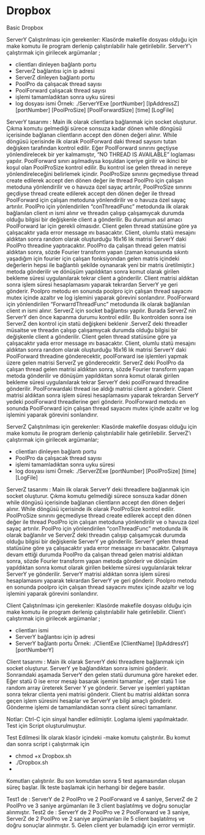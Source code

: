 # Dropbox
Basic Dropbox

ServerY
Çalıştırılması için gerekenler:
Klasörde makefile dosyası olduğu için make komutu ile program derlenip çalıştırılabilir hale getirilebilir. ServerY’ı çalıştırmak için girilecek argümanlar ;
- clientları dinleyen bağlantı portu
- ServerZ bağlantısı için ip adresi
- ServerZ dinleyen bağlantı portu
- PoolPro da çalışacak thread sayısı
- PoolForward çalışacak thread sayısı
- işlemi tamamladıktan sonra uyku süresi
- log dosyası ismi
Örnek: ./ServerYExe [portNumber] [IpAddressZ] [portNumber] [PoolProSize] [PoolForwardSize] [time] [LogFile]


ServerY tasarımı :
Main ilk olarak clientlara bağlanmak için socket oluşturur. Çıkma komutu gelmediği sürece sonsuza kadar dönen while döngüsü içerisinde bağlanan clientların accept den dönen değeri alınır. While döngüsü içerisinde ilk olarak PoolForward daki thread sayısını tutan değişken tarafından kontrol edilir. Eğer PoolForward sınırını geçtiyse yönlendirelecek bir yer kalmamıştır, “NO THREAD IS AVAILABLE” loglaması yapılır. PoolForward sınırı aşılmadıysa koşuldan içeriye girilir ve ikinci bir koşul olan PoolProSize kontrol edilir. Bu kontrol ise gelen thread in nereye yönlendireleceğini belirlemek içindir. PoolProSize sınırını geçmediyse thread create edilerek accept den dönen değer ile thread PoolPro için çalışan metoduna yönlendirilir ve o havuza özel sayaç artırılır, PoolProSize sınırını geçdiyse thread create edilerek accept den dönen değer ile thread PoolForward için çalışan metoduna yönlendirilir ve o havuza özel sayaç artırılır.
PoolPro için yönlendirilen “conThreadFunc” metodunda ilk olarak bağlanılan client ın ismi alınır ve threadın çalışıp çalışamıycak durumda olduğu bilgisi bir değişkenle client a gönderilir. Bu durumun asıl amacı PoolForward lar için gerekli olmasıdır. Client gelen thread statüsüne göre ya çalışacaktır yada error message ını basacaktır. Client, olumlu statü mesajını aldıktan sonra random olarak oluşturduğu 16x16 lık matrisi ServerY daki PoolPro threadine yaptıracaktır. PoolPro da çalışan thread gelen matrisi aldıktan sonra, sözde Fourier transform yapan (zaman konusunda sıkıntı yaşadığım için fourier için çalışan fonksiyondan gelen matris içindeki değerlerin hepsi ile bağlantılı şekilde oynanarak yeni bir matris üretilmiştir.) metoda gönderilir ve dönüşüm yapıldıktan sonra komut olarak girilen bekleme süresi uygulanılarak tekrar client a gönderilir. Client matrisi aldıktan sonra işlem süresi hesaplamasını yaparak tekrardan ServerY ye geri gönderir. Poolpro metodu en sonunda poolpro için çalışan thread sayacını mutex içinde azaltır ve log işlemini yaparak görevini sonlandırır.
PoolForward için yönlendirilen “ForwarrdThreadFunc” metodunda ilk olarak bağlanılan client ın ismi alınır. ServerZ için socket bağlantısı yapılır. Burada ServerZ nin ServerY den önce kapanma durumu kontrol edilir. Bu kontrolden sonra ise ServerZ den kontrol için statü değişkeni beklenir .ServerZ deki threadler müsaitse ve threadın çalışıp çalışamıycak durumda olduğu bilgisi bir değişkenle client a gönderilir. Client gelen thread statüsüne göre ya çalışacaktır yada error message ını basacaktır. Client, olumlu statü mesajını aldıktan sonra random olarak oluşturduğu 16x16 lık
matrisi ServerY daki PoolForward threadine gönderecektir, poolForward ise işlemleri yapmak üzere gelen matrisi ServerZ ye gönderecektir. ServerZ deki PoolPro da çalışan thread gelen matrisi aldıktan sonra, sözde Fourier transform yapan metoda gönderilir ve dönüşüm yapıldıktan sonra komut olarak girilen bekleme süresi uygulanılarak tekrar ServerY deki poolForward threadine gönderilir. PoolForwardaki thread ise aldığı matrisi client a gönderir. Client matrisi aldıktan sonra işlem süresi hesaplamasını yaparak tekrardan ServerY yedeki poolForward threadlerine geri gönderir. PoolForward metodu en sonunda PoolForward için çalışan thread sayacını mutex içinde azaltır ve log işlemini yaparak görevini sonlandırır.


ServerZ
Çalıştırılması için gerekenler:
Klasörde makefile dosyası olduğu için make komutu ile program derlenip çalıştırılabilir hale getirilebilir. ServerZ’ı çalıştırmak için girilecek argümanlar;
- clientları dinleyen bağlantı portu
- PoolPro da çalışacak thread sayısı
- işlemi tamamladıktan sonra uyku süresi
- log dosyası ismi
Örnek: ./ServerZExe [portNumber] [PoolProSize] [time] [LogFile]

ServerZ tasarımı :
Main ilk olarak ServerY deki threadlere bağlanmak için socket oluşturur. Çıkma komutu gelmediği sürece sonsuza kadar dönen while döngüsü içerisinde bağlanan clientların accept den dönen değeri alınır. While döngüsü içerisinde ilk olarak PoolProSize kontrol edilir. PoolProSize sınırını geçmediyse thread create edilerek accept den dönen değer ile thread PoolPro için çalışan metoduna yönlendirilir ve o havuza özel sayaç artırılır.
PoolPro için yönlendirilen “conThreadFunc” metodunda ilk olarak bağlanılır ve ServerZ deki threadın çalışıp çalışamıycak durumda olduğu bilgisi bir değişkenle ServerY ye gönderilir. ServerY gelen thread statüsüne göre ya çalışacaktır yada error message ını basacaktır. Çalışmaya devam ettiği durumda PoolPro da çalışan thread gelen matrisi aldıktan sonra, sözde Fourier transform yapan metoda gönderir ve dönüşüm yapıldıktan sonra komut olarak girilen bekleme süresi uygulanılarak tekrar ServerY ye gönderilir. ServerY matrisi aldıktan sonra işlem süresi hesaplamasını yaparak tekrardan ServerY ye geri gönderir. Poolpro metodu en sonunda poolpro için çalışan thread sayacını mutex içinde azaltır ve log işlemini yaparak görevini sonlandırır.


Client
Çalıştırılması için gerekenler:
Klasörde makefile dosyası olduğu için make komutu ile program derlenip çalıştırılabilir hale getirilebilir. Client’ı çalıştırmak için girilecek argümanlar ;
- clientları ismi
- ServerY bağlantısı için ip adresi
- ServerY bağlantı portu
Örnek: ./ClientExe [ClientName] [IpAddressY] [portNumberY]

Client tasarımı :
Main ilk olarak ServerY deki threadlere bağlanmak için socket oluşturur. ServerY ye bağlandıktan sonra ismini gönderir. Sonraındaki aşamada ServerY den gelen statü durumuna göre hareket eder. Eğer statü 0 ise error mesajı basarak işemini tamamlar , eğer statü 1 ise random array üreterek Server Y ye gönderir. Server ye işemleri yaptıktan sonra tekrar clienta yeni matrisi gönderir. Client bu matrisi aldıktan sonra geçen işlem süresini hesaplar ve ServerY ye bilgi amaçlı gönderir. Gönderme işlemi de tamamlandıktan sonra client süreci tamamlanır.


Notlar:
Ctrl-C için sinyal handler edilmiştir.
Loglama işlemi yapılmaktadır.
Test için Script oluşturulmuştur.

Test Edilmesi
İlk olarak klasör içindeki -make komutu çalıştırılır. Bu komut dan sonra script i çalıştırmak için
- chmod +x Dropbox.sh
- ./Dropbox.sh
- 
Komutları çalıştırılır. Bu son komutdan sonra 5 test aşamasından oluşan süreç başlar. İlk teste başlamak için herhangi bir değere basılır.

Test1 de : ServerY de 2 PoolPro ve 2 PoolForward ve 4 saniye, ServerZ de 2 PoolPro ve 3 saniye argümanları ile 3 client başlatılmış ve doğru sonuçlar alınmıştır.
Test2 de : ServerY de 2 PoolPro ve 2 PoolForward ve 3 saniye, ServerZ de 2 PoolPro ve 2 saniye argümanları ile 5 client başlatılmış ve doğru sonuçlar alınmıştır. 5. Gelen client yer bulamadığı için error vermiştir.

